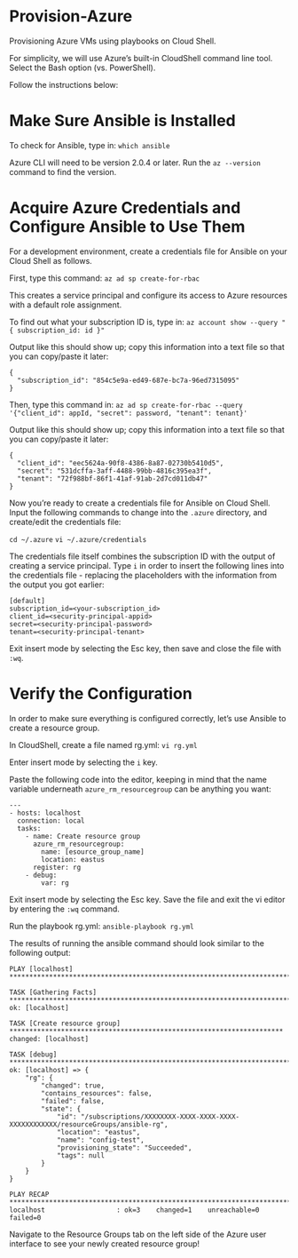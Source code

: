 # Provision-Azure
Provisioning Azure VMs using playbooks on Cloud Shell.

For simplicity, we will use Azure’s built-in CloudShell command line tool.  Select the Bash option (vs. PowerShell).

Follow the instructions below:

<h1>Make Sure Ansible is Installed</h1>

To check for Ansible, type in:
`which ansible`

Azure CLI will need to be version 2.0.4 or later.  Run the `az --version` command to find the version.

<h1>Acquire Azure Credentials and Configure Ansible to Use Them</h1>

For a development environment, create a credentials file for Ansible on your Cloud Shell as follows.

First, type this command:
`az ad sp create-for-rbac`

This creates a service principal and configure its access to Azure resources with a default role assignment.

To find out what your subscription ID is, type in:
`az account show --query "{ subscription_id: id }"`

Output like this should show up; copy this information into a text file so that you can copy/paste it later:

```
{
  "subscription_id": "854c5e9a-ed49-687e-bc7a-96ed7315095"
}
```

Then, type this command in:
`az ad sp create-for-rbac --query '{"client_id": appId, "secret": password, "tenant": tenant}'`

Output like this should show up; copy this information into a text file so that you can copy/paste it later:
```
{
  "client_id": "eec5624a-90f8-4386-8a87-02730b5410d5",
  "secret": "531dcffa-3aff-4488-99bb-4816c395ea3f",
  "tenant": "72f988bf-86f1-41af-91ab-2d7cd011db47"
}
```

Now you’re ready to create a credentials file for Ansible on Cloud Shell.  Input the following commands to change into the `.azure` directory, and create/edit the credentials file:

`cd ~/.azure`
`vi ~/.azure/credentials`

The credentials file itself combines the subscription ID with the output of creating a service principal.  Type `i` in order to insert the following lines into the credentials file - replacing the placeholders with the information from the output you got earlier:

```
[default]
subscription_id=<your-subscription_id>
client_id=<security-principal-appid>
secret=<security-principal-password>
tenant=<security-principal-tenant>
```

Exit insert mode by selecting the Esc key, then save and close the file with `:wq`.

<h1>Verify the Configuration</h1>

In order to make sure everything is configured correctly, let’s use Ansible to create a resource group.

In CloudShell, create a file named rg.yml:
`vi rg.yml`

Enter insert mode by selecting the `i` key.

Paste the following code into the editor, keeping in mind that the name variable underneath `azure_rm_resourcegroup` can be anything you want:

```
---
- hosts: localhost
  connection: local
  tasks:
    - name: Create resource group
      azure_rm_resourcegroup:
        name: [esource_group_name]
        location: eastus
      register: rg
    - debug:
        var: rg
```

Exit insert mode by selecting the Esc key.  Save the file and exit the vi editor by entering the `:wq` command.

Run the playbook rg.yml:
`ansible-playbook rg.yml`

The results of running the ansible command should look similar to the following output:
 
```
PLAY [localhost] *********************************************************************************

TASK [Gathering Facts] ***************************************************************************
ok: [localhost]

TASK [Create resource group] *********************************************************************
changed: [localhost]

TASK [debug] *************************************************************************************
ok: [localhost] => {
    "rg": {
        "changed": true,
        "contains_resources": false,
        "failed": false,
        "state": {
            "id": "/subscriptions/XXXXXXXX-XXXX-XXXX-XXXX-XXXXXXXXXXXX/resourceGroups/ansible-rg",
            "location": "eastus",
            "name": "config-test",
            "provisioning_state": "Succeeded",
            "tags": null
        }
    }
}

PLAY RECAP ***************************************************************************************
localhost                  : ok=3    changed=1    unreachable=0    failed=0
```

Navigate to the Resource Groups tab on the left side of the Azure user interface to see your newly created resource group!


